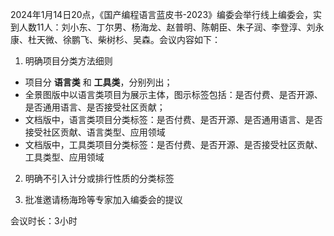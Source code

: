 2024年1月14日20点，《国产编程语言蓝皮书-2023》编委会举行线上编委会，实到人数11人：刘小东、丁尔男、杨海龙、赵普明、陈朝臣、朱子润、李登淳、刘永康、杜天微、徐鹏飞、柴树杉、吴森。会议内容如下：

1. 明确项目分类方法细则
- 项目分 **语言类** 和 **工具类**，分别列出；
- 全景图版中以语言类项目为展示主体，图示标签包括：是否付费、是否开源、是否通用语言、是否接受社区贡献；
- 文档版中，语言类项目分类标签：是否付费、是否开源、是否通用语言、是否接受社区贡献、语言类型、应用领域
- 文档版中，工具类项目分类标签：是否付费、是否开源、是否接受社区贡献、工具类型、应用领域

2. 明确不引入计分或排行性质的分类标签

3. 批准邀请杨海玲等专家加入编委会的提议

会议时长：3小时
